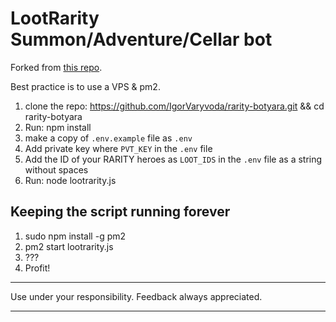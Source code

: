 # LootRarity Summon/Adventure/Cellar bot

Forked from [this repo](https://github.com/blascokoa/LootRarityFarmer).

Best practice is to use a VPS & pm2.

 1. clone the repo: https://github.com/IgorVaryvoda/rarity-botyara.git && cd rarity-botyara
 3. Run: npm install
 4. make a copy of `.env.example` file as `.env`
 5. Add private key where ``PVT_KEY`` in the ``.env`` file
 6. Add the ID of your RARITY heroes as ``LOOT_IDS`` in the ``.env`` file as a string without spaces
 7. Run: node lootrarity.js
 
## Keeping the script running forever

1. sudo npm install -g pm2
2. pm2 start lootrarity.js
3. ???
4. Profit!

---
Use under your responsibility. Feedback always appreciated.

---


